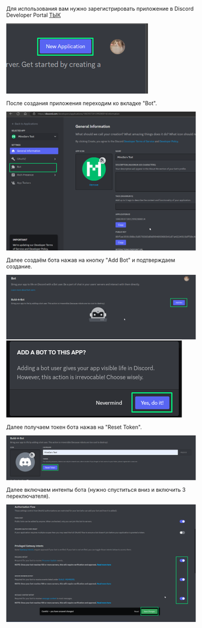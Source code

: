 Для использования вам нужно зарегистрировать приложение в Discord Developer Portal [ТЫК](https://discord.com/developers/applications)

<img src ="./assets/Screenshot_1.png">

После создания приложения переходим ко вкладке "Bot".

<img src ="./assets/Screenshot_2.png">

Далее создаём бота нажав на кнопку "Add Bot" и подтверждаем создание.

<img src ="./assets/Screenshot_3.png">

<img src ="./assets/Screenshot_4.png">

Далее получаем токен бота нажав на "Reset Token".

<img src ="./assets/Screenshot_5.png">

Далее включаем интенты бота (нужно спуститься вниз и включить 3 переключателя).

<img src ="./assets/Screenshot_6.png">